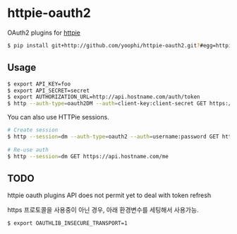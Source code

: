 httpie-oauth2
===============

OAuth2 plugins for [httpie](https://github.com/jkbr/httpie) 

```bash
$ pip install git+http://github.com/yoophi/httpie-oauth2.git?#egg=httpie_oauth2
```

Usage
-----

```bash
$ export API_KEY=foo
$ export API_SECRET=secret
$ export AUTHORIZATION_URL=http://api.hostname.com/auth/token
$ http --auth-type=oauth2DM --auth=client-key:client-secret GET https://api.hostname.com/me 
```

You can also use HTTPie sessions.

```bash
# Create session
$ http --session=dm --auth-type=oauth2 --auth=username:password GET https://api.hostname.com/me
    
# Re-use auth
$ http --session=dm GET https://api.hostname.com/me
```

TODO
----

httpie oauth plugins API does not permit yet to deal with token refresh

https 프로토콜을 사용중이 아닌 경우, 아래 환경변수를 세팅해서 사용가능.

```bash
$ export OAUTHLIB_INSECURE_TRANSPORT=1
```
